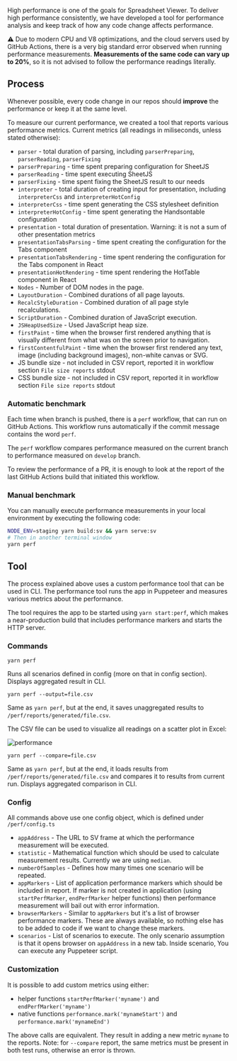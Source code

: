 High performance is one of the goals for Spreadsheet Viewer. To deliver high performance consistently, we have developed a tool for performance analysis and keep track of how any code change affects performance.

⚠️ Due to modern CPU and V8 optimizations, and the cloud servers used by GitHub Actions, there is a very big standard error observed when running performance measurements. **Measurements of the same code can vary up to 20%**, so it is not advised to follow the performance readings literally.

## Process

Whenever possible, every code change in our repos should **improve** the performance or keep it at the same level. 

To measure our current performance, we created a tool that reports various performance metrics. Current metrics (all readings in miliseconds, unless stated otherwise):

- `parser` - total duration of parsing, including `parserPreparing`, `parserReading`, `parserFixing`
- `parserPreparing` - time spent preparing configuration for SheetJS
- `parserReading` - time spent executing SheetJS
- `parserFixing` - time spent fixing the SheetJS result to our needs
- `interpreter` - total duration of creating input for presentation, including `interpreterCss` and `interpreterHotConfig`
- `interpreterCss` - time spent generating the CSS stylesheet definition
- `interpreterHotConfig` - time spent generating the Handsontable configuration
- `presentation` - total duration of presentation. Warning: it is not a sum of other presentation metrics
- `presentationTabsParsing` - time spent creating the configuration for the Tabs component
- `presentationTabsRendering` - time spent rendering the configuration for the Tabs component in React
- `presentationHotRendering` - time spent rendering the HotTable component in React
- `Nodes` - Number of DOM nodes in the page.
- `LayoutDuration` - Combined durations of all page layouts. 
- `RecalcStyleDuration` - Combined duration of all page style recalculations. 
- `ScriptDuration` - Combined duration of JavaScript execution. 
- `JSHeapUsedSize` - Used JavaScript heap size. 
- `firstPaint` - time when the browser first rendered anything that is visually different from what was on the screen prior to navigation.
- `firstContentfulPaint` - time when the browser first rendered any text, image (including background images), non-white canvas or SVG.
- JS bundle size - not included in CSV report, reported it in workflow section `File size reports` stdout
- CSS bundle size - not included in CSV report, reported it in workflow section `File size reports` stdout

### Automatic benchmark

Each time when branch is pushed, there is a `perf` workflow, that can run on GitHub Actions. This workflow runs automatically if the commit message contains the word `perf`.

The `perf` workflow compares performance measured on the current branch to performance measured on `develop` branch.

To review the performance of a PR, it is enough to look at the report of the last GitHub Actions build that initiated this workflow.

### Manual benchmark

You can manually execute performance measurements in your local environment by executing the following code:

```bash
NODE_ENV=staging yarn build:sv && yarn serve:sv
# Then in another terminal window
yarn perf
```

## Tool

The process explained above uses a custom performance tool that can be used in CLI. The performance tool runs the app in Puppeteer and measures various metrics about the performance.

The tool requires the app to be started using `yarn start:perf`, which makes a near-production build that includes performance markers and starts the HTTP server.

### Commands

```
yarn perf
```
Runs all scenarios defined in config (more on that in config section). Displays aggregated result in CLI.


```
yarn perf --output=file.csv
```
Same as `yarn perf`, but at the end, it saves unaggregated results to `/perf/reports/generated/file.csv`.

The CSV file can be used to visualize all readings on a scatter plot in Excel:

![performance](/docs/next/img/performance.png)

```
yarn perf --compare=file.csv
```
Same as `yarn perf`, but at the end, it loads results from `/perf/reports/generated/file.csv` and compares it to results from current run. Displays aggregated comparison in CLI.

### Config

All commands above use one config object, which is defined under `/perf/config.ts`

- `appAddress` - The URL to SV frame at which the performance measurement will be executed. 
- `statistic` - Mathematical function which should be used to calculate measurement results. Currently we are using `median`.
- `numberOfSamples` - Defines how many times one scenario will be repeated.
- `appMarkers` - List of application performance markers which should be included in report. If marker is not created in application (using `startPerfMarker`, `endPerfMarker` helper functions) then performance measurement will bail out with error information.
- `browserMarkers` - Similar to `appMarkers` but it's a list of browser performance markers. These are always available, so nothing else has to be added to code if we want to change these markers.
- `scenarios` - List of scenarios to execute. The only scenario assumption is that it opens browser on `appAddress` in a new tab. Inside scenario, You can execute any Puppeteer script. 

### Customization

It is possible to add custom metrics using either:
- helper functions `startPerfMarker('myname')` and `endPerfMarker('myname')`
- native functions `performance.mark('mynameStart')` and `performance.mark('mynameEnd')`

The above calls are equivalent. They result in adding a new metric `myname` to the reports. Note: for `--compare` report, the same metrics must be present in both test runs, otherwise an error is thrown.